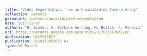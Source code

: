 ```yaml
---
title: "Video Segmentation from an Uncalibrated Camera Array"
collection: patents
permalink: /patents/uncalibrated-segmentation
date: 2017-12-07
authors: "H. Zimmer, A. Sorkine Hornung, M. Botsch, F. Perazzi"
uri: https://patents.google.com/patent/US20170353670A1/en
application: US15176017
publication: US20170353670 A1
type: US Patent
---
```

